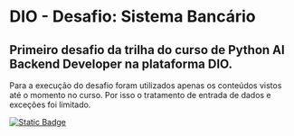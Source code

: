 # DIO - Desafio: Sistema Bancário
## Primeiro desafio da trilha do curso de Python AI Backend Developer na plataforma DIO.

Para a execução do desafio foram utilizados apenas os conteúdos vistos até o momento no curso. Por isso o tratamento de entrada de dados e exceções foi limitado.

[![Static Badge](https://img.shields.io/badge/Author-ImDanHan-purple)](https://github.com/ImDanHan)
